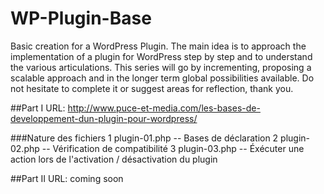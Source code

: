 # WP-Plugin-Base
Basic creation for a WordPress Plugin.
The main idea is to approach the implementation of a plugin for WordPress step by step and to understand the various articulations.
This series will go by incrementing, proposing a scalable approach and in the longer term global possibilities available.
Do not hesitate to complete it or suggest areas for reflection, thank you.

##Part I
URL: http://www.puce-et-media.com/les-bases-de-developpement-dun-plugin-pour-wordpress/

###Nature des fichiers
1 plugin-01.php -- Bases de déclaration
2 plugin-02.php -- Vérification de compatibilité
3 plugin-03.php -- Éxécuter une action lors de l'activation / désactivation du plugin

##Part II
URL: coming soon
